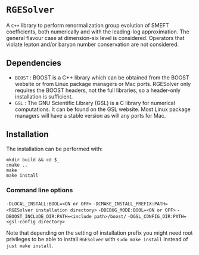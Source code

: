 # `RGESolver`
A `C++` library to perform renormalization group evolution of SMEFT coefficients, both numerically and with the leading-log approximation. 
  The general flavour case at dimension-six level is considered. Operators that violate lepton and/or baryon number conservation are not considered.
## Dependencies
* `BOOST`  : BOOST is a C++ library which can be obtained from the BOOST website or from Linux package managers or Mac ports. RGESolver only requires the BOOST headers, not the full libraries, so a header-only installation is sufficient.
* `GSL` : The GNU Scientific Library (GSL) is a C library for numerical computations. It can be found on the GSL website. Most Linux package managers will have a stable version as will any ports for Mac. 


## Installation

The installation can be performed with:
```
mkdir build && cd $_
cmake ..
make
make install
```
### Command line options
`-DLOCAL_INSTALL:BOOL=<ON or OFF>`
`-DCMAKE_INSTALL_PREFIX:PATH=<RGESolver installation directory>`
`-DDEBUG_MODE:BOOL=<ON or OFF>`
`-DBOOST_INCLUDE_DIR:PATH=<include path>/boost/`
`-DGSL_CONFIG_DIR:PATH=<gsl-config directory>`

 Note that depending on the setting of installation prefix you might need root privileges to be able to install `RGESolver` with `sudo make install` instead of `just make install`.
